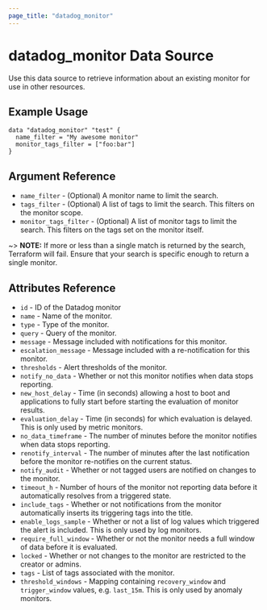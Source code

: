 ```yaml
---
page_title: "datadog_monitor"
---
```


# datadog_monitor Data Source

Use this data source to retrieve information about an existing monitor for use in other resources.

## Example Usage

```
data "datadog_monitor" "test" {
  name_filter = "My awesome monitor"
  monitor_tags_filter = ["foo:bar"]
}
```

## Argument Reference

 * `name_filter` - (Optional) A monitor name to limit the search.
 * `tags_filter` - (Optional) A list of tags to limit the search. This filters on the monitor scope.
 * `monitor_tags_filter` - (Optional) A list of monitor tags to limit the search. This filters on the tags set on the monitor itself.

 ~> **NOTE:** If more or less than a single match is returned by the search, Terraform will fail.
 Ensure that your search is specific enough to return a single monitor.

## Attributes Reference

* `id` - ID of the Datadog monitor
* `name` - Name of the monitor.
* `type` - Type of the monitor.
* `query` - Query of the monitor.
* `message` - Message included with notifications for this monitor.
* `escalation_message` - Message included with a re-notification for this monitor.
* `thresholds` - Alert thresholds of the monitor.
* `notify_no_data` - Whether or not this monitor notifies when data stops reporting.
* `new_host_delay` - Time (in seconds) allowing a host to boot and
    applications to fully start before starting the evaluation of monitor
    results.
* `evaluation_delay` - Time (in seconds) for which evaluation is delayed. This is only used by metric monitors.
* `no_data_timeframe` - The number of minutes before the monitor notifies when data stops reporting.
* `renotify_interval` - The number of minutes after the last notification before the monitor re-notifies on the current status.
* `notify_audit` - Whether or not tagged users are notified on changes to the monitor.
* `timeout_h` - Number of hours of the monitor not reporting data before it automatically resolves from a triggered state.
* `include_tags` - Whether or not notifications from the monitor automatically inserts its triggering tags into the title.
* `enable_logs_sample` - Whether or not a list of log values which triggered the alert is included. This is only used by log monitors.
* `require_full_window` - Whether or not the monitor needs a full window of data before it is evaluated.
* `locked` - Whether or not changes to the monitor are restricted to the creator or admins.
* `tags` - List of tags associated with the monitor.
* `threshold_windows` - Mapping containing `recovery_window` and `trigger_window` values, e.g. `last_15m`. This is only used by anomaly monitors.

